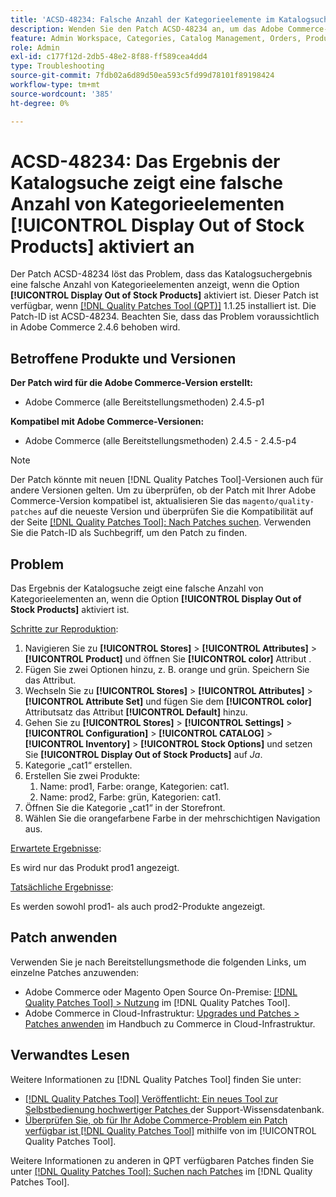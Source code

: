```yaml
---
title: 'ACSD-48234: Falsche Anzahl der Kategorieelemente im Katalogsuchergebnis, wenn aktiviert[!UICONTROL Display Out of Stock Products]'
description: Wenden Sie den Patch ACSD-48234 an, um das Adobe Commerce-Problem zu beheben, bei dem das Katalogsuchergebnis eine falsche Anzahl von Kategorieelementen anzeigt, wenn die Option [!UICONTROL Display Out of Stock Products] aktiviert ist.
feature: Admin Workspace, Categories, Catalog Management, Orders, Products, Search
role: Admin
exl-id: c177f12d-2db5-48e2-8f88-ff589cea4dd4
type: Troubleshooting
source-git-commit: 7fdb02a6d89d50ea593c5fd99d78101f89198424
workflow-type: tm+mt
source-wordcount: '385'
ht-degree: 0%

---
```


# ACSD-48234: Das Ergebnis der Katalogsuche zeigt eine falsche Anzahl von Kategorieelementen **[!UICONTROL Display Out of Stock Products]** aktiviert an

Der Patch ACSD-48234 löst das Problem, dass das Katalogsuchergebnis eine falsche Anzahl von Kategorieelementen anzeigt, wenn die Option **[!UICONTROL Display Out of Stock Products]** aktiviert ist. Dieser Patch ist verfügbar, wenn [[!DNL Quality Patches Tool (QPT)]](https://experienceleague.adobe.com/en/docs/commerce-operations/tools/quality-patches-tool/quality-patches-tool-to-self-serve-quality-patches) 1.1.25 installiert ist. Die Patch-ID ist ACSD-48234. Beachten Sie, dass das Problem voraussichtlich in Adobe Commerce 2.4.6 behoben wird.


## Betroffene Produkte und Versionen

**Der Patch wird für die Adobe Commerce-Version erstellt:**
* Adobe Commerce (alle Bereitstellungsmethoden) 2.4.5-p1

**Kompatibel mit Adobe Commerce-Versionen:**
* Adobe Commerce (alle Bereitstellungsmethoden) 2.4.5 - 2.4.5-p4

>[!NOTE]
>
>Der Patch könnte mit neuen [!DNL Quality Patches Tool]-Versionen auch für andere Versionen gelten. Um zu überprüfen, ob der Patch mit Ihrer Adobe Commerce-Version kompatibel ist, aktualisieren Sie das `magento/quality-patches` auf die neueste Version und überprüfen Sie die Kompatibilität auf der Seite [[!DNL Quality Patches Tool]: Nach Patches suchen](https://experienceleague.adobe.com/tools/commerce-quality-patches/index.html). Verwenden Sie die Patch-ID als Suchbegriff, um den Patch zu finden.

## Problem

Das Ergebnis der Katalogsuche zeigt eine falsche Anzahl von Kategorieelementen an, wenn die Option **[!UICONTROL Display Out of Stock Products]** aktiviert ist.

<u>Schritte zur Reproduktion</u>:

1. Navigieren Sie zu **[!UICONTROL Stores]** > **[!UICONTROL Attributes]** > **[!UICONTROL Product]** und öffnen Sie **[!UICONTROL color]** Attribut .
1. Fügen Sie zwei Optionen hinzu, z. B. orange und grün. Speichern Sie das Attribut.
1. Wechseln Sie zu **[!UICONTROL Stores]** > **[!UICONTROL Attributes]** > **[!UICONTROL Attribute Set]** und fügen Sie dem **[!UICONTROL color]** Attributsatz das Attribut **[!UICONTROL Default]** hinzu.
1. Gehen Sie zu **[!UICONTROL Stores]** > **[!UICONTROL Settings]** > **[!UICONTROL Configuration]** > **[!UICONTROL CATALOG]** > **[!UICONTROL Inventory]** > **[!UICONTROL Stock Options]** und setzen Sie **[!UICONTROL Display Out of Stock Products]** auf _Ja_.
1. Kategorie „cat1“ erstellen.
1. Erstellen Sie zwei Produkte:
   1. Name: prod1, Farbe: orange, Kategorien: cat1.
   1. Name: prod2, Farbe: grün, Kategorien: cat1.
1. Öffnen Sie die Kategorie „cat1“ in der Storefront.
1. Wählen Sie die orangefarbene Farbe in der mehrschichtigen Navigation aus.

<u>Erwartete Ergebnisse</u>:

Es wird nur das Produkt prod1 angezeigt.

<u>Tatsächliche Ergebnisse</u>:

Es werden sowohl prod1- als auch prod2-Produkte angezeigt.

## Patch anwenden

Verwenden Sie je nach Bereitstellungsmethode die folgenden Links, um einzelne Patches anzuwenden:

* Adobe Commerce oder Magento Open Source On-Premise: [[!DNL Quality Patches Tool] > Nutzung](/help/tools/quality-patches-tool/usage.md) im [!DNL Quality Patches Tool].
* Adobe Commerce in Cloud-Infrastruktur: [Upgrades und Patches > Patches anwenden](https://experienceleague.adobe.com/docs/commerce-cloud-service/user-guide/develop/upgrade/apply-patches.html) im Handbuch zu Commerce in Cloud-Infrastruktur.

## Verwandtes Lesen

Weitere Informationen zu [!DNL Quality Patches Tool] finden Sie unter:

* [[!DNL Quality Patches Tool] Veröffentlicht: Ein neues Tool zur Selbstbedienung hochwertiger Patches ](https://experienceleague.adobe.com/en/docs/commerce-operations/tools/quality-patches-tool/quality-patches-tool-to-self-serve-quality-patches) der Support-Wissensdatenbank.
* [Überprüfen Sie, ob für Ihr Adobe Commerce-Problem ein Patch verfügbar ist [!DNL Quality Patches Tool]](/help/tools/quality-patches-tool/patches-available-in-qpt/check-patch-for-magento-issue-with-magento-quality-patches.md) mithilfe von im [!UICONTROL Quality Patches Tool].


Weitere Informationen zu anderen in QPT verfügbaren Patches finden Sie unter [[!DNL Quality Patches Tool]: Suchen nach Patches](https://experienceleague.adobe.com/tools/commerce-quality-patches/index.html) im [!DNL Quality Patches Tool].
